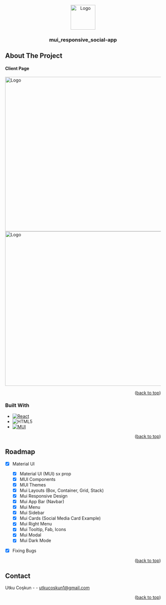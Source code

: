 <!-- PROJECT LOGO -->
<br />
<div align="center">
  <a href="https://github.com/github_username/repo_name">
    <img src="images/logo.png" alt="Logo" width="80" height="80">
  </a>

<h3 align="center">
mui_responsive_social-app
</h3>

 
</div>







<!-- ABOUT THE PROJECT -->
## About The Project
<h4><strong>Client Page</strong></h4>
<img src="images/ss-1.png" alt="Logo" width="700" height="500">
<img src="images/ss-2.png" alt="Logo" width="700" height="500">


<p align="right">(<a href="#readme-top">back to top</a>)</p>



### Built With


* [![React][React.js]][React-url]
* ![HTML5][HTML5]
* [![MUI][MUI]][MUI-url]




<p align="right">(<a href="#readme-top">back to top</a>)</p>



<!-- ROADMAP -->
## Roadmap

- [x] Material UI
    - [x] Material UI (MUI) sx prop
    - [x] MUI Components
    - [x] MUI Themes
    - [x] Mui Layouts (Box, Container, Grid, Stack)
    - [x] Mui Responsive Design
    - [x] Mui App Bar (Navbar)
    - [x] Mui Menu
    - [x] Mui Sidebar
    - [x] Mui Cards (Social Media Card Example)
    - [x] Mui Right Menu
    - [x] Mui Tooltip, Fab, Icons
    - [x] Mui Modal 
    - [x] Mui Dark Mode
- [x] Fixing Bugs


<p align="right">(<a href="#readme-top">back to top</a>)</p>


<!-- CONTACT -->
## Contact

Utku Coşkun -  - utkucoskun1@gmail.com



<p align="right">(<a href="#readme-top">back to top</a>)</p>




<!-- MARKDOWN LINKS & IMAGES -->
<!-- https://www.markdownguide.org/basic-syntax/#reference-style-links -->

[React.js]: https://img.shields.io/badge/React-20232A?style=for-the-badge&logo=react&logoColor=61DAFB&style=plastic&Width=30
[React-url]: https://reactjs.org/
[MUI]: https://img.shields.io/badge/MUI-%230081CB.svg?style=for-the-badge&logo=mui&logoColor=white&style=plastic&Width=30
[MUI-url]: https://mui.com/
[HTML5]:https://img.shields.io/badge/html5-%23E34F26.svg?style=for-the-badge&logo=html5&logoColor=white&style=plastic&Width=30
